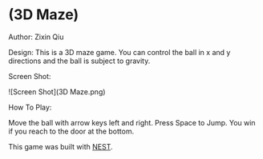 # (3D Maze)

Author: Zixin Qiu

Design: This is a 3D maze game. You can control the ball in x and y directions and the ball is subject to gravity.

Screen Shot:

![Screen Shot](3D Maze.png)

How To Play:

Move the ball with arrow keys left and right. Press Space to Jump. You win if you reach to the door at the bottom.

This game was built with [NEST](NEST.md).
